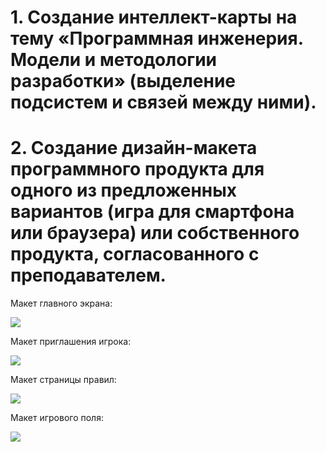 # 1. Создание интеллект-карты на тему «Программная инженерия. Модели и методологии разработки» (выделение подсистем и связей между ними).

# 2. Создание дизайн-макета программного продукта для одного из предложенных вариантов (игра для смартфона или браузера) или собственного продукта, согласованного с преподавателем.

Макет главного экрана:

![](https://i.ibb.co/k5Bjm7F/1.png)

Макет приглашения игрока:

![](https://i.ibb.co/zFgCHw9/2.png)

Макет страницы правил:

![](https://i.ibb.co/D7ZhsdZ/3.png)

Макет игрового поля:

![](https://i.ibb.co/tm4mLnc/4.png)
